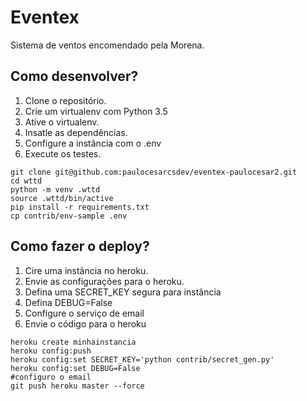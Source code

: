 # Eventex

Sistema de ventos encomendado pela Morena.

## Como desenvolver?

1. Clone o repositório.
2. Crie um virtualenv com Python 3.5
3. Ative o virtualenv.
4. Insatle as dependências.
5. Configure a instância com o .env
6. Execute os testes.

```console
git clone git@github.com:paulocesarcsdev/eventex-paulocesar2.git
cd wttd
python -m venv .wttd
source .wttd/bin/active
pip install -r requirements.txt
cp contrib/env-sample .env
```

## Como fazer o deploy?

1. Cire uma instância no heroku.
2. Envie as configurações para o heroku.
3. Defina uma SECRET_KEY segura para instância
4. Defina DEBUG=False
5. Configure o serviço de email
6. Envie o código para o heroku

```console
heroku create minhainstancia
heroku config:push
heroku config:set SECRET_KEY='python contrib/secret_gen.py'
heroku config:set DEBUG=False
#configuro o email
git push heroku master --force
```